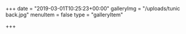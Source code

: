 +++
date = "2019-03-01T10:25:23+00:00"
galleryImg = "/uploads/tunic back.jpg"
menuItem = false
type = "galleryItem"

+++
